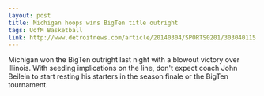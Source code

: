 ```yaml
---
layout: post
title: Michigan hoops wins BigTen title outright
tags: UofM Basketball
link: http://www.detroitnews.com/article/20140304/SPORTS0201/303040115
---
```


Michigan won the BigTen outright last night with a blowout victory over Illinois.  With seeding implications on the line, don't expect coach John Beilein to start resting his starters in the season finale or the BigTen tournament.
